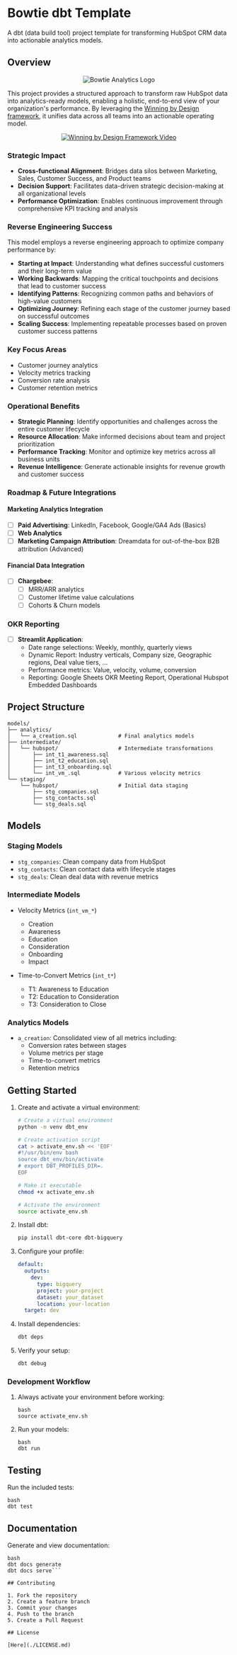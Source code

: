 # Bowtie dbt Template

A dbt (data build tool) project template for transforming HubSpot CRM data into actionable analytics models.

## Overview

<p align="center">
  <img src="media/bowtie.jpeg" alt="Bowtie Analytics Logo" style="max-width:100%; height:auto;">
</p>

This project provides a structured approach to transform raw HubSpot data into analytics-ready models, enabling a holistic, end-to-end view of your organization's performance. By leveraging the [Winning by Design framework](https://youtu.be/XCRtEVsTXsc?si=7noSFNSuleXw9V1P&t=833), it unifies data across all teams into an actionable operating model.

<p align="center">
  <a href="https://youtu.be/XCRtEVsTXsc?si=7noSFNSuleXw9V1P&t=833">
    <img src="media/youtube_thumbnail.png" alt="Winning by Design Framework Video" style="max-width:560px;">
  </a>
</p>

### Strategic Impact

- **Cross-functional Alignment**: Bridges data silos between Marketing, Sales, Customer Success, and Product teams
- **Decision Support**: Facilitates data-driven strategic decision-making at all organizational levels
- **Performance Optimization**: Enables continuous improvement through comprehensive KPI tracking and analysis

### Reverse Engineering Success

This model employs a reverse engineering approach to optimize company performance by:
- **Starting at Impact**: Understanding what defines successful customers and their long-term value
- **Working Backwards**: Mapping the critical touchpoints and decisions that lead to customer success
- **Identifying Patterns**: Recognizing common paths and behaviors of high-value customers
- **Optimizing Journey**: Refining each stage of the customer journey based on successful outcomes
- **Scaling Success**: Implementing repeatable processes based on proven customer success patterns

### Key Focus Areas

- Customer journey analytics
- Velocity metrics tracking
- Conversion rate analysis
- Customer retention metrics

### Operational Benefits

- **Strategic Planning**: Identify opportunities and challenges across the entire customer lifecycle
- **Resource Allocation**: Make informed decisions about team and project prioritization
- **Performance Tracking**: Monitor and optimize key metrics across all business units
- **Revenue Intelligence**: Generate actionable insights for revenue growth and customer success

### Roadmap & Future Integrations

#### Marketing Analytics Integration
- [ ] **Paid Advertising**: LinkedIn, Facebook, Google/GA4 Ads (Basics)
- [ ] **Web Analytics**
- [ ] **Marketing Campaign Attribution**: Dreamdata for out-of-the-box B2B attribution (Advanced)

#### Financial Data Integration
- [ ] **Chargebee**: 
  - [ ] MRR/ARR analytics
  - [ ] Customer lifetime value calculations
  - [ ] Cohorts & Churn models

### OKR Reporting
- [ ] **Streamlit Application**:
  - Date range selections: Weekly, monthly, quarterly views
  - Dynamic Report: Industry verticals, Company size, Geographic regions, Deal value tiers, ...
  - Performance metrics: Value, velocity, volume, conversion
  - Reporting: Google Sheets OKR Meeting Report, Operational Hubspot Embedded Dashboards

## Project Structure

```
models/
├── analytics/
│   └── a_creation.sql             # Final analytics models
├── intermediate/
│   └── hubspot/                   # Intermediate transformations
│       ├── int_t1_awareness.sql
│       ├── int_t2_education.sql
│       ├── int_t3_onboarding.sql
│       └── int_vm_.sql            # Various velocity metrics
└── staging/
    └── hubspot/                   # Initial data staging
        ├── stg_companies.sql
        ├── stg_contacts.sql
        └── stg_deals.sql
```

## Models

### Staging Models
- `stg_companies`: Clean company data from HubSpot
- `stg_contacts`: Clean contact data with lifecycle stages
- `stg_deals`: Clean deal data with revenue metrics

### Intermediate Models
- Velocity Metrics (`int_vm_*`)
  - Creation
  - Awareness
  - Education
  - Consideration
  - Onboarding
  - Impact

- Time-to-Convert Metrics (`int_t*`)
  - T1: Awareness to Education
  - T2: Education to Consideration
  - T3: Consideration to Close

### Analytics Models
- `a_creation`: Consolidated view of all metrics including:
  - Conversion rates between stages
  - Volume metrics per stage
  - Time-to-convert metrics
  - Retention metrics

## Getting Started

1. Create and activate a virtual environment:
   ```bash
   # Create a virtual environment
   python -m venv dbt_env
   
   # Create activation script
   cat > activate_env.sh << 'EOF'
   #!/usr/bin/env bash
   source dbt_env/bin/activate
   # export DBT_PROFILES_DIR=.
   EOF
   
   # Make it executable
   chmod +x activate_env.sh
   
   # Activate the environment
   source activate_env.sh
   ```

2. Install dbt:
   ```bash
   pip install dbt-core dbt-bigquery
   ```

3. Configure your profile:
   ```yaml
   default:
     outputs:
       dev:
         type: bigquery
         project: your-project
         dataset: your_dataset
         location: your-location
     target: dev
   ```

4. Install dependencies:
   ```bash
   dbt deps
   ```

5. Verify your setup:
   ```bash
   dbt debug
   ```

### Development Workflow

1. Always activate your environment before working:
   ```
   bash
   source activate_env.sh
   ```

2. Run your models:
   ```
   bash
   dbt run
   ```

## Testing

Run the included tests:

```
bash
dbt test
```


## Documentation

Generate and view documentation:

```
bash
dbt docs generate
dbt docs serve```

## Contributing

1. Fork the repository
2. Create a feature branch
3. Commit your changes
4. Push to the branch
5. Create a Pull Request

## License

[Here](./LICENSE.md)